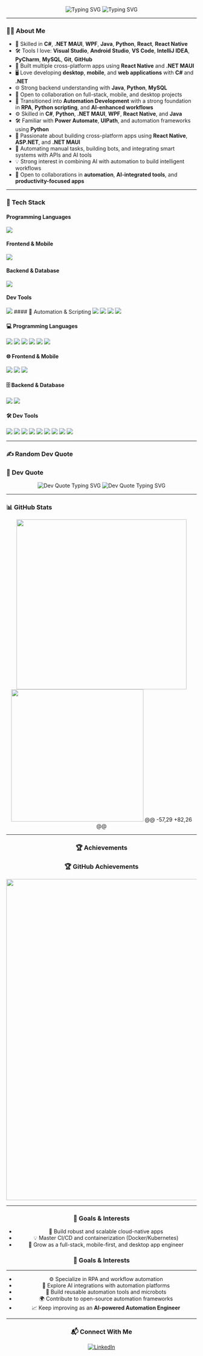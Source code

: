 </div>

<div align="center">
  <img src="https://readme-typing-svg.herokuapp.com?font=Fira+Code&size=22&duration=3000&pause=1000&color=00C9FF&center=true&vCenter=true&width=500&lines=Software+Engineer;Full-Stack+Developer;React+Native+Expert;Desktop,+Mobile,+Web+Developer;Cloud+and+DevOps+Learner" alt="Typing SVG">
  <img src="https://readme-typing-svg.herokuapp.com?font=Fira+Code&size=22&duration=3000&pause=1000&color=00C9FF&center=true&vCenter=true&width=500&lines=Automation+Developer;Software+Engineer;RPA+and+AI+Integration+Learner;Python+%7C+C%23+%7C+Power+Automate;Web,+Mobile,+Desktop+Automation+Projects" alt="Typing SVG">
</div>

---

### 👨‍💻 About Me

- 🚀 Skilled in **C#**, **.NET MAUI**, **WPF**, **Java**, **Python**, **React**, **React Native**
- 🛠️ Tools I love: **Visual Studio**, **Android Studio**, **VS Code**, **IntelliJ IDEA**, **PyCharm**, **MySQL**, **Git**, **GitHub**
- 📱 Built multiple cross-platform apps using **React Native** and **.NET MAUI**
- 🖥️ Love developing **desktop**, **mobile**, and **web applications** with **C#** and **.NET**
- 🌐 Strong backend understanding with **Java**, **Python**, **MySQL**
- 🤝 Open to collaboration on full-stack, mobile, and desktop projects
- 🤖 Transitioned into **Automation Development** with a strong foundation in **RPA**, **Python scripting**, and **AI-enhanced workflows**
- ⚙️ Skilled in **C#**, **Python**, **.NET MAUI**, **WPF**, **React Native**, and **Java**
- 🛠️ Familiar with **Power Automate**, **UIPath**, and automation frameworks using **Python**
- 📱 Passionate about building cross-platform apps using **React Native**, **ASP.NET**, and **.NET MAUI**
- 🔁 Automating manual tasks, building bots, and integrating smart systems with APIs and AI tools
- 💡 Strong interest in combining AI with automation to build intelligent workflows
- 🤝 Open to collaborations in **automation**, **AI-integrated tools**, and **productivity-focused apps**

---

### 🚀 Tech Stack

#### Programming Languages
<img src="https://skillicons.dev/icons?i=csharp,dotnet,java,python,javascript,html,css" />

#### Frontend & Mobile
<img src="https://skillicons.dev/icons?i=react,reactnative,html,css,tailwind" />

#### Backend & Database
<img src="https://skillicons.dev/icons?i=nodejs,mysql" />

#### Dev Tools
<img src="https://skillicons.dev/icons?i=git,github,vscode,visualstudio,androidstudio,pycharm,intellij" />
#### 🧠 Automation & Scripting  
<img src="https://img.shields.io/badge/Python-3776AB?style=for-the-badge&logo=python&logoColor=white" />
<img src="https://img.shields.io/badge/PowerShell-5391FE?style=for-the-badge&logo=powershell&logoColor=white" />
<img src="https://img.shields.io/badge/UIPath-0052CC?style=for-the-badge&logo=uipath&logoColor=white" />
<img src="https://img.shields.io/badge/Power%20Automate-0078D4?style=for-the-badge&logo=microsoftpowerautomate&logoColor=white" />

#### 💻 Programming Languages  
<img src="https://img.shields.io/badge/.NET-512BD4?style=for-the-badge&logo=dotnet&logoColor=white" />
<img src="https://img.shields.io/badge/Java-ED8B00?style=for-the-badge&logo=java&logoColor=white" />
<img src="https://img.shields.io/badge/Spring%20Boot-6DB33F?style=for-the-badge&logo=springboot&logoColor=white" />
<img src="https://img.shields.io/badge/JavaScript-F7DF1E?style=for-the-badge&logo=javascript&logoColor=black" />
<img src="https://img.shields.io/badge/HTML5-E34F26?style=for-the-badge&logo=html5&logoColor=white" />
<img src="https://img.shields.io/badge/CSS3-1572B6?style=for-the-badge&logo=css3&logoColor=white" />

#### 🌐 Frontend & Mobile  
<img src="https://img.shields.io/badge/React-20232A?style=for-the-badge&logo=react&logoColor=61DAFB" />
<img src="https://img.shields.io/badge/ASP.NET-512BD4?style=for-the-badge&logo=dotnet&logoColor=white" />
<img src="https://img.shields.io/badge/TailwindCSS-06B6D4?style=for-the-badge&logo=tailwindcss&logoColor=white" />

#### 🗄️ Backend & Database  
<img src="https://img.shields.io/badge/Node.js-339933?style=for-the-badge&logo=nodedotjs&logoColor=white" />
<img src="https://img.shields.io/badge/MySQL-00000F?style=for-the-badge&logo=mysql&logoColor=white" />

#### 🛠️ Dev Tools  
<img src="https://img.shields.io/badge/Git-F05032?style=for-the-badge&logo=git&logoColor=white" />
<img src="https://img.shields.io/badge/GitHub-181717?style=for-the-badge&logo=github&logoColor=white" />
<img src="https://img.shields.io/badge/VS%20Code-007ACC?style=for-the-badge&logo=visualstudiocode&logoColor=white" />
<img src="https://img.shields.io/badge/Visual%20Studio-5C2D91?style=for-the-badge&logo=visualstudio&logoColor=white" />
<img src="https://img.shields.io/badge/Android%20Studio-3DDC84?style=for-the-badge&logo=androidstudio&logoColor=white" />
<img src="https://img.shields.io/badge/PyCharm-000000?style=for-the-badge&logo=pycharm&logoColor=white" />
<img src="https://img.shields.io/badge/IntelliJ%20IDEA-000000?style=for-the-badge&logo=intellijidea&logoColor=white" />
<img src="https://img.shields.io/badge/Linux-FCC624?style=for-the-badge&logo=linux&logoColor=black" />
<img src="https://img.shields.io/badge/CI%2FCD-0A0A0A?style=for-the-badge&logo=githubactions&logoColor=white" />

---

### ✍️ Random Dev Quote
### 💬 Dev Quote

<div align="center">
  <img src="https://readme-typing-svg.herokuapp.com?font=Fira+Code&size=22&duration=3000&pause=1000&color=F95738&center=true&vCenter=true&width=800&lines=Mistakes+make+you+perfect.;Every+expert+was+once+a+beginner.;Keep+going,+success+is+closer+than+you+think.;Failure+is+not+the+end,+it's+the+beginning+of+learning." alt="Dev Quote Typing SVG">
  <img src="https://readme-typing-svg.herokuapp.com?font=Fira+Code&size=22&duration=3000&pause=1000&color=F95738&center=true&vCenter=true&width=800&lines=Automate+what+you+hate.;Efficiency+is+doing+better+what+is+already+being+done.;AI+can+assist,+but+automation+empowers.;Success+comes+from+scripting+smart+solutions." alt="Dev Quote Typing SVG">
</div>

---

### 📊 GitHub Stats

<div align="center">
  <img src="https://github-readme-stats.vercel.app/api?username=GihanJeewantha&show_icons=true&theme=github_dark&count_private=true" width="450" />
  <img src="https://github-readme-stats.vercel.app/api/top-langs/?username=GihanJeewantha&layout=compact&theme=github_dark&hide=html" width="350" />
@@ -57,29 +82,26 @@

---

### 🏆 Achievements
### 🏆 GitHub Achievements

<div align="center">
  <img src="https://github-profile-trophy.vercel.app/?username=GihanJeewantha&theme=darkhub&no-bg=true&no-frame=true&row=1&column=6" width="850">
</div>



---

### 🌱 Goals & Interests

- 🔭 Build robust and scalable cloud-native apps
- 💡 Master CI/CD and containerization (Docker/Kubernetes)
- 🎯 Grow as a full-stack, mobile-first, and desktop app engineer
### 🎯 Goals & Interests

---
- ⚙️ Specialize in RPA and workflow automation
- 🧠 Explore AI integrations with automation platforms
- 🧰 Build reusable automation tools and microbots
- 🌍 Contribute to open-source automation frameworks
- 📈 Keep improving as an **AI-powered Automation Engineer**

---




### 📬 Connect With Me

<div align="center">
  <a href="https://www.linkedin.com/in/jeewantha-dilshan/">
    <img src="https://img.shields.io/badge/LinkedIn-0A66C2?style=for-the-badge&logo=linkedin&logoColor=white" alt="LinkedIn">

